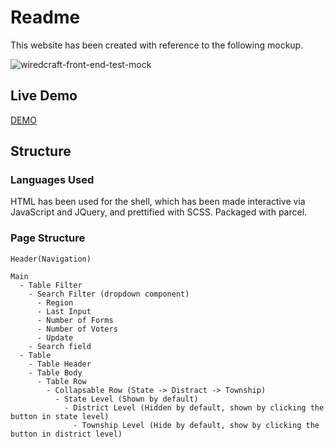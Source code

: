 # Readme

This website has been created with reference to the following mockup.

![wiredcraft-front-end-test-mock](https://cldup.com/JM3lLBAS5V.jpg)

## Live Demo
[DEMO](https://uetuluk.surge.sh)

## Structure

### Languages Used
HTML has been used for the shell, which has been made interactive via JavaScript and JQuery, and prettified with SCSS. Packaged with parcel.

### Page Structure

```
Header(Navigation)

Main
  - Table Filter
    - Search Filter (dropdown component)
      - Region
      - Last Input
      - Number of Forms
      - Number of Voters
      - Update
    - Search field
  - Table
    - Table Header
    - Table Body
      - Table Row
        - Collapsable Row (State -> Distract -> Township)
          - State Level (Shown by default)
            - District Level (Hidden by default, shown by clicking the button in state level)
              - Township Level (Hide by default, show by clicking the button in district level)
```
